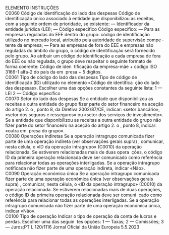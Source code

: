  
ELEMENTO  INSTRUÇÕES  
C0060  Código de identificação do 
lado das despesas  Código de identificação único associado à entidade que disponibilizou as receitas, 
com a seguinte ordem de prioridade, se existente: 
— Identificador da entidade jurídica (LEI); 
— Código específico 
Código específico: 
— Para as empresas reguladas do EEE dentro do grupo: código de identificação 
utilizado no mercado local, atribuído pela autoridade de supervisão compe ­
tente da empresa; 
— Para as empresas de fora do EEE e empresas não reguladas do âmbito do 
grupo, o código de identificação será fornecido pelo grupo. Ao atribuir um 
código de identificação a cada empresa de fora do EEE ou não regulada, o 
grupo deve respeitar o seguinte formato de forma coerente: Código de iden ­
tificação da empresa-mãe + código ISO 3166-1 alfa-2 do país da em ­
presa + 5 dígitos.  
C0061  Tipo de código do lado das 
despesas  Tipo de código de identificação (ID) utilizado no elemento «Código de identifica ­
ção do lado das despesas». Escolher uma das opções constantes da seguinte lista: 
1 — LEI 
2 — Código específico  
C0070  Setor do lado das despesas  Se a entidade que disponibilizou as receitas a outra entidade do grupo fizer parte 
do setor financeiro na aceção do artigo 2.  o , ponto 8, da Diretiva 2002/87/CE, 
indicar: «setor bancário», «setor dos seguros e resseguros» ou «setor dos serviços de 
investimento». 
Se a entidade que disponibilizou as receitas a outra entidade do grupo não fizer 
parte do setor financeiro na aceção do artigo 2.  o , ponto 8, indicar: «outra em ­
presa do grupo».  
C0080  Operações indiretas  Se a operação intragrupo comunicada fizer parte de uma operação indireta (ver 
observações gerais  supra) , comunicar, nesta célula, o «ID da operação intragrupo» 
(C0010) da operação relacionada. Se estiverem relacionadas mais de duas opera ­
ções, o código ID da primeira operação relacionada deve ser comunicado como 
referência para relacionar todas as operações interligadas. 
Se a operação intragrupo notificada não fizer parte de uma operação indireta, 
indicar «Não».  
C0090  Operação económica única  Se a operação intragrupo comunicada fizer parte de uma operação económica 
única (ver observações gerais  supra) , comunicar, nesta célula, o «ID da operação 
intragrupo» (C0010) da operação relacionada. Se estiverem relacionadas mais de 
duas operações, o código ID da primeira operação relacionada deve ser comuni ­
cado como referência para relacionar todas as operações interligadas. 
Se a operação intragrupo comunicada não fizer parte de uma operação económica 
única, indicar «Não».  
C0100  Tipo de operação  Indicar o tipo de operação da conta de lucros e perdas. Escolher uma das seguin ­
tes opções: 
1 — Taxas; 
2 — Comissões; 
3 — Juros;PT  L 120/1116 Jornal Oficial da União Europeia 5.5.2023
